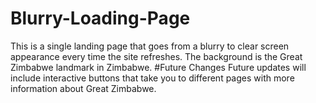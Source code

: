 # Blurry-Loading-Page
This is a single landing page that goes from a blurry to clear screen appearance every time the site refreshes. The background is the Great Zimbabwe landmark in Zimbabwe.
#Future Changes
Future updates will include interactive buttons that take you to different pages with more information about Great Zimbabwe.
